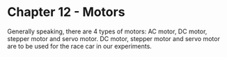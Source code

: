 # Chapter 12 - Motors

Generally speaking, there are 4 types of motors: AC motor, DC motor, stepper motor and servo motor. DC motor, stepper motor and servo motor are to be used for the race car in our experiments.